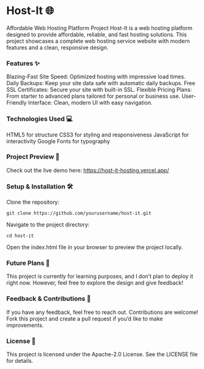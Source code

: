 # Host-It 🌐
Affordable Web Hosting Platform Project
Host-It is a web hosting platform designed to provide affordable, reliable, and fast hosting solutions. This project showcases a complete web hosting service website with modern features and a clean, responsive design.


### Features ✨
Blazing-Fast Site Speed: Optimized hosting with impressive load times.
Daily Backups: Keep your site data safe with automatic daily backups.
Free SSL Certificates: Secure your site with built-in SSL.
Flexible Pricing Plans: From starter to advanced plans tailored for personal or business use.
User-Friendly Interface: Clean, modern UI with easy navigation.


### Technologies Used 💻
HTML5 for structure
CSS3 for styling and responsiveness
JavaScript for interactivity
Google Fonts for typography


### Project Preview 🚀
Check out the live demo here: https://host-it-hosting.vercel.app/


### Setup & Installation 🛠️
Clone the repository:
```
git clone https://github.com/yourusername/host-it.git
```

Navigate to the project directory:
```
cd host-it
```
Open the index.html file in your browser to preview the project locally.


### Future Plans 🔮
This project is currently for learning purposes, and I don’t plan to deploy it right now. However, feel free to explore the design and give feedback!


### Feedback & Contributions 🤝
If you have any feedback, feel free to reach out. Contributions are welcome! Fork this project and create a pull request if you’d like to make improvements.


### License 📝
This project is licensed under the Apache-2.0 License. See the LICENSE file for details.
